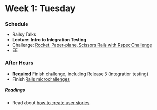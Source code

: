 # Week 1: Tuesday

### Schedule

- Railsy Talks
- **Lecture: Intro to Integration Testing**
- Challenge: [Rocket, Paper-plane, Scissors Rails with Rspec Challenge](../../../../rocket-paperplane-scissors-challenge)
- EE

### After Hours

- **Required** Finish challenge, including Release 3 (integration testing)
- Finish [Rails microchallenges](../microchallenges/rails-microchallenges.md)

##### Readings

- Read about [how to create user stories](http://techportal.inviqa.com/2011/07/19/how-to-create-user-stories/)
